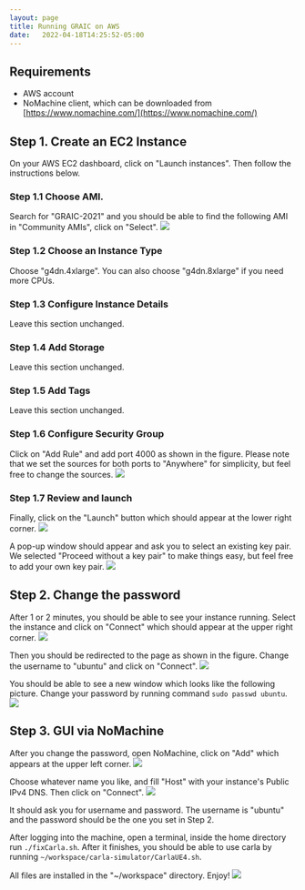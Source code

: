 ```yaml
---
layout: page
title: Running GRAIC on AWS
date:   2022-04-18T14:25:52-05:00
---
```

## Requirements
- AWS account
- NoMachine client, which can be downloaded from [https://www.nomachine.com/](https://www.nomachine.com/)

## Step 1. Create an EC2 Instance
On your AWS EC2 dashboard, click on "Launch instances". Then follow the instructions below.

### Step 1.1 Choose AMI.
Search for "GRAIC-2021" and you should be able to find the following AMI in "Community AMIs", click on "Select".
<img src="/Race/assets/ami.png">

### Step 1.2 Choose an Instance Type
Choose "g4dn.4xlarge". You can also choose "g4dn.8xlarge" if you need more CPUs.

### Step 1.3 Configure Instance Details
Leave this section unchanged.

### Step 1.4 Add Storage
Leave this section unchanged.

### Step 1.5 Add Tags
Leave this section unchanged.

### Step 1.6 Configure Security Group
Click on "Add Rule" and add port 4000 as shown in the figure. Please note that we set the sources for both ports to "Anywhere" for simplicity, but feel free to change the sources.
<img src="/Race/assets/portconfig.png">

### Step 1.7 Review and launch
Finally, click on the "Launch" button which should appear at the lower right corner.
<img src="/Race/assets/launch.png">

A pop-up window should appear and ask you to select an existing key pair. We selected "Proceed without a key pair" to make things easy, but feel free to add your own key pair.
<img src="/Race/assets/selectkeypair.png">

## Step 2. Change the password
After 1 or 2 minutes, you should be able to see your instance running. Select the instance and click on "Connect" which should appear at the upper right corner.
<img src="/Race/assets/instancerunning.png">

Then you should be redirected to the page as shown in the figure. Change the username to "ubuntu" and click on "Connect".
<img src="/Race/assets/connect.png">

You should be able to see a new window which looks like the following picture. Change your password by running command ```sudo passwd ubuntu```.
<img src="/Race/assets/webterminal.png">

## Step 3. GUI via NoMachine
After you change the password, open NoMachine, click on "Add" which appears at the upper left corner.
<img src="/Race/assets/nomachinelogin.png">

Choose whatever name you like, and fill "Host" with your instance's Public IPv4 DNS. Then click on "Connect".
<img src="/Race/assets/nomachineconfig.png">

It should ask you for username and password. The username is "ubuntu" and the password should be the one you set in Step 2.

After logging into the machine, open a terminal, inside the home directory run ```./fixCarla.sh```. After it finishes, you should be able to use carla by running ```~/workspace/carla-simulator/CarlaUE4.sh```.

All files are installed in the "~/workspace" directory. Enjoy!
<img src="/Race/assets/workspace.png">
